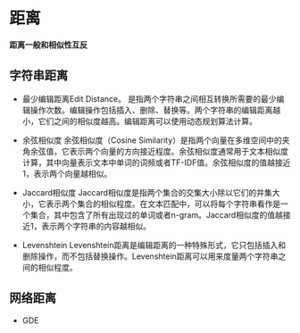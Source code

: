 # 距离
**距离一般和相似性互反**

## 字符串距离
- 最少编辑距离Edit Distance。
是指两个字符串之间相互转换所需要的最少编辑操作次数。编辑操作包括插入、删除、替换等。两个字符串的编辑距离越小，它们之间的相似度越高。编辑距离可以使用动态规划算法计算。

- 余弦相似度
余弦相似度（Cosine Similarity）是指两个向量在多维空间中的夹角余弦值，它表示两个向量的方向接近程度。余弦相似度通常用于文本相似度计算，其中向量表示文本中单词的词频或者TF-IDF值。余弦相似度的值越接近1，表示两个向量越相似。

- Jaccard相似度
Jaccard相似度是指两个集合的交集大小除以它们的并集大小，它表示两个集合的相似程度。在文本匹配中，可以将每个字符串看作是一个集合，其中包含了所有出现过的单词或者n-gram。Jaccard相似度的值越接近1，表示两个字符串的内容越相似。

- Levenshtein
Levenshtein距离是编辑距离的一种特殊形式，它只包括插入和删除操作，而不包括替换操作。Levenshtein距离可以用来度量两个字符串之间的相似程度。

## 网络距离
- GDE
